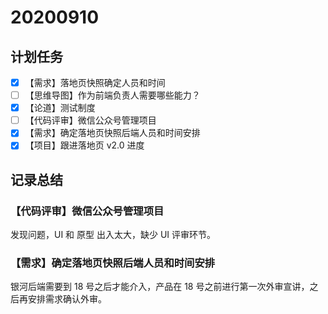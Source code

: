 # 20200910

## 计划任务

- [x] 【需求】落地页快照确定人员和时间
- [ ] 【思维导图】作为前端负责人需要哪些能力？
- [x] 【论道】测试制度
- [ ] 【代码评审】微信公众号管理项目
- [x] 【需求】确定落地页快照后端人员和时间安排
- [x] 【项目】跟进落地页 v2.0 进度

## 记录总结

### 【代码评审】微信公众号管理项目

发现问题，UI 和 原型 出入太大，缺少 UI 评审环节。

### 【需求】确定落地页快照后端人员和时间安排

银河后端需要到 18 号之后才能介入，产品在 18 号之前进行第一次外审宣讲，之后再安排需求确认外审。
